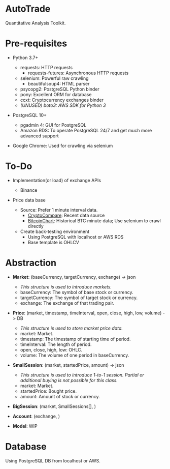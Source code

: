 # AutoTrade

Quantitative Analysis Toolkit.

# Pre-requisites

- Python 3.7+
    - requests: HTTP requests
        - requests-futures: Asynchronous HTTP requests
    - selenium: Powerful raw crawling
        - beautifulsoup4: HTML parser
    - psycopg2: PostgreSQL Python binder
    - pony: Excellent ORM for database
    - ccxt: Cryptocurrency exchanges binder
    - *(UNUSED) boto3: AWS SDK for Python 3*
    
- PostgreSQL 10+
    - pgadmin 4: GUI for PostgreSQL
    - Amazon RDS: To operate PostgreSQL 24/7 and get much more advanced support

- Google Chrome: Used for crawling via selenium

# To-Do

- Implementation(or load) of exchange APIs
    - Binance

- Price data base
    - Source: Prefer 1 minute interval data.
        - [CryptoCompare](https://www.cryptocompare.com): Recent data source
        - [BitcoinChart](https://bitcoincharts.com/charts/bitstampUSD#rg1zig1-minzczsg2014-12-17zeg2014-12-18ztgSzm1g10zm2g25zv):
            Historical BTC minute data; Use selenium to crawl directly
    - Create back-testing environment
        - Using PostgreSQL with localhost or AWS RDS
        - Base template is OHLCV
    
# Abstraction

- **Market**: (baseCurrency, targetCurrency, exchange) -> json
    - *This structure is used to introduce markets.*
    - baseCurrency: The symbol of base stock or currency.
    - targetCurrency: The symbol of target stock or currency.
    - exchange: The exchange of that trading pair.

- **Price**: (market, timestamp, timeInterval, open, close, high, low, volume) -> DB
    - *This structure is used to store market price data.*
    - market: Market.
    - timestamp: The timestamp of starting time of period.
    - timeInterval: The length of period.
    - open, close, high, low: OHLC.
    - volume: The volume of one period in baseCurrency.
    
- **SmallSession**: (market, startedPrice, amount) -> json
    - *This structure is used to introduce 1-to-1 session.*
    *Partial or additional buying is not possible for this class.*
    - market: Market.
    - startedPrice: Bought price.
    - amount: Amount of stock or currency.

- **BigSession**: (market, SmallSessions[], )

- **Account**: (exchange, )

- **Model**: WIP

# Database

Using PostgreSQL DB from localhost or AWS.